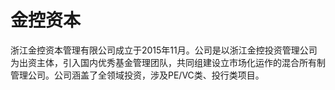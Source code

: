 # 金控资本

浙江金控资本管理有限公司成立于2015年11月。公司是以浙江金控投资管理公司为出资主体，引入国内优秀基金管理团队，共同组建设立市场化运作的混合所有制管理公司。公司涵盖了全领域投资，涉及PE/VC类、投行类项目。

